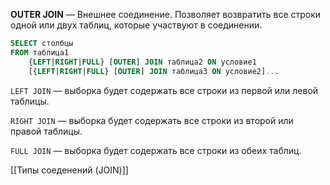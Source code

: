 **OUTER JOIN** — Внешнее соединение. Позволяет возвратить все строки одной или двух таблиц, которые участвуют в соединении.

```sql
SELECT столбцы
FROM таблица1
    {LEFT|RIGHT|FULL} [OUTER] JOIN таблица2 ON условие1
    [{LEFT|RIGHT|FULL} [OUTER] JOIN таблица3 ON условие2]...
```

`LEFT JOIN` — выборка будет содержать все строки из первой или левой таблицы.

`RIGHT JOIN` — выборка будет содержать все строки из второй или правой таблицы.

`FULL JOIN` — выборка будет содержать все строки из обеих таблиц.

[[Типы соеденений (JOIN)]]